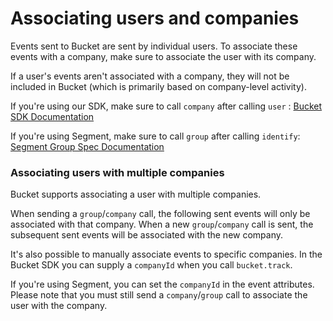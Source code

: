 # Associating users and companies

Events sent to Bucket are sent by individual users. To associate these events with a company, make sure to associate the user with its company.

If a user's events aren't associated with a company, they will not be included in Bucket (which is primarily based on company-level activity).

If you're using our SDK, make sure to call `company` after calling `user` : [Bucket SDK Documentation](../../../quickstart/supported-languages-frameworks/)

If you're using Segment, make sure to call `group` after calling `identify`: [Segment Group Spec Documentation](https://segment.com/docs/connections/spec/group/)

### Associating users with multiple companies

Bucket supports associating a user with multiple companies.&#x20;

When sending a `group`/`company` call, the following sent events will only be associated with that company. When a new `group`/`company` call is sent, the subsequent sent events will be associated with the new company.

It's also possible to manually associate events to specific companies. In the Bucket SDK you can supply a `companyId` when you call `bucket.track`.&#x20;

If you're using Segment, you can set the `companyId` in the event attributes. Please note that you must still send a `company`/`group` call to associate the user with the company.
